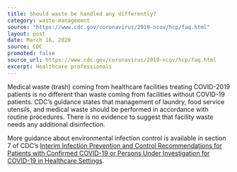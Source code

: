 ```yaml
---
title: Should waste be handled any differently?
category: waste-management
source: "https://www.cdc.gov/coronavirus/2019-ncov/hcp/faq.html"
layout: post
date: March 16, 2020
source: CDC
promoted: false
source_url: https://www.cdc.gov/coronavirus/2019-ncov/hcp/faq.html
excerpt: Healthcare professionals
---
```

Medical waste (trash) coming from healthcare facilities treating COVID-2019 patients is no different than waste coming from facilities without COVID-19 patients. CDC’s guidance states that management of laundry, food service utensils, and medical waste should be performed in accordance with routine procedures. There is no evidence to suggest that facility waste needs any additional disinfection.

More guidance about environmental infection control is available in section 7 of CDC’s <a href="https://www.cdc.gov/coronavirus/2019-nCoV/hcp/infection-control.html"> 
Interim Infection Prevention and Control Recommendations for Patients with Confirmed COVID-19 or Persons Under Investigation for COVID-19 in Healthcare Settings</a>.